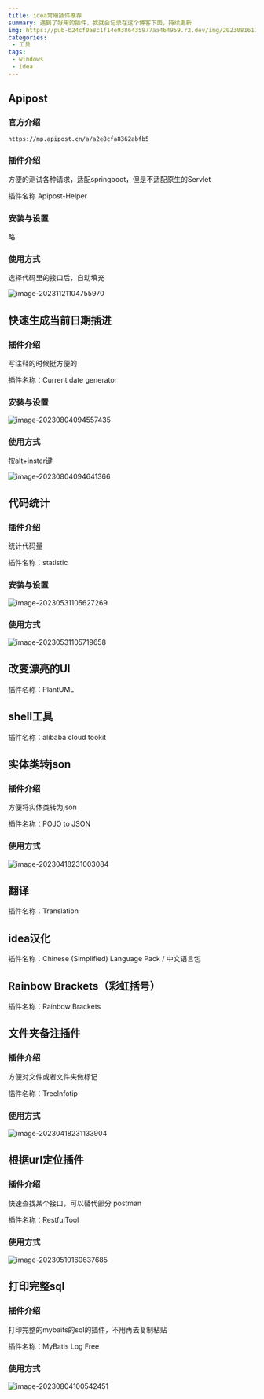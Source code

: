 ```yaml
---
title: idea常用插件推荐
summary: 遇到了好用的插件，我就会记录在这个博客下面，持续更新
img: https://pub-b24cf0a8c1f14e9386435977aa464959.r2.dev/img/20230816110730.png
categories:
 - 工具
tags:
 - windows
 - idea
---
```


## Apipost 

### 官方介绍

```http
https://mp.apipost.cn/a/a2e8cfa8362abfb5
```

### 插件介绍

方便的测试各种请求，适配springboot，但是不适配原生的Servlet

插件名称 Apipost-Helper

### 安装与设置

略

### 使用方式

选择代码里的接口后，自动填充

![image-20231121104755970](https://pub-b24cf0a8c1f14e9386435977aa464959.r2.dev/img/20231121104758.png)



## 快速生成当前日期插进

### 插件介绍

写注释的时候挺方便的

插件名称：Current date generator

### 安装与设置

![image-20230804094557435](https://pub-b24cf0a8c1f14e9386435977aa464959.r2.dev/img/20230804094601.png)

### 使用方式

按alt+inster键

![image-20230804094641366](https://pub-b24cf0a8c1f14e9386435977aa464959.r2.dev/img/20230804094642.png)

## 代码统计

### 插件介绍

统计代码量

插件名称：statistic

### 安装与设置

![image-20230531105627269](https://pub-b24cf0a8c1f14e9386435977aa464959.r2.dev/img/20230531105628.png)

### 使用方式

![image-20230531105719658](https://pub-b24cf0a8c1f14e9386435977aa464959.r2.dev/img/20230531105720.png)

## 改变漂亮的UI

插件名称：PlantUML

## shell工具

插件名称：alibaba cloud tookit

## 实体类转json

### 插件介绍

方便将实体类转为json

插件名称：POJO to JSON

### 使用方式

![image-20230418231003084](https://pub-b24cf0a8c1f14e9386435977aa464959.r2.dev/img/image-20230418231003084.png)

## 翻译

插件名称：Translation

## idea汉化

插件名称：Chinese (Simplified) Language Pack / 中文语言包

## Rainbow Brackets（彩虹括号）

插件名称：Rainbow Brackets

## 文件夹备注插件

### 插件介绍

方便对文件或者文件夹做标记

插件名称：TreeInfotip

### 使用方式

![image-20230418231133904](https://pub-b24cf0a8c1f14e9386435977aa464959.r2.dev/img/image-20230418231133904.png)

## 根据url定位插件

### 插件介绍

快速查找某个接口，可以替代部分 postman

插件名称：RestfulTool

### 使用方式

![image-20230510160637685](https://pub-b24cf0a8c1f14e9386435977aa464959.r2.dev/img/20230510160638.png)

## 打印完整sql

### 插件介绍

打印完整的mybaits的sql的插件，不用再去复制粘贴

插件名称：MyBatis Log Free

### 使用方式

![image-20230804100542451](https://pub-b24cf0a8c1f14e9386435977aa464959.r2.dev/img/20230804100543.png)
